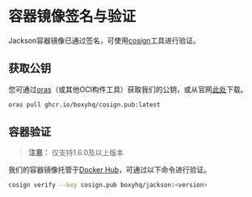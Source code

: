 # 容器镜像签名与验证

Jackson容器镜像已通过签名，可使用[cosign](https://github.com/sigstore/cosign)工具进行验证。

## 获取公钥

您可通过[oras](https://oras.land)（或其他OCI构件工具）获取我们的公钥，或从官网[此处](https://boxyhq.com/.well-known/cosign.pub)下载。

```bash
oras pull ghcr.io/boxyhq/cosign.pub:latest
```

## 容器验证

> **注意：** 仅支持1.6.0及以上版本

我们的容器镜像托管于[Docker Hub](https://hub.docker.com/r/boxyhq/jackson/tags)，可通过以下命令进行验证。

```bash
cosign verify --key cosign.pub boxyhq/jackson:<version>
```